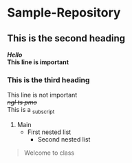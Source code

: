 # Sample-Repository
## This is the second heading 
***Hello***\
**This line is important**
### This is the third heading 
This line is not  important\
*~~ngl ts pmo~~*\
This is a <sub>subscript</sub>
1. Main
   - First nested list
      - Second nested list
>Welcome to class
